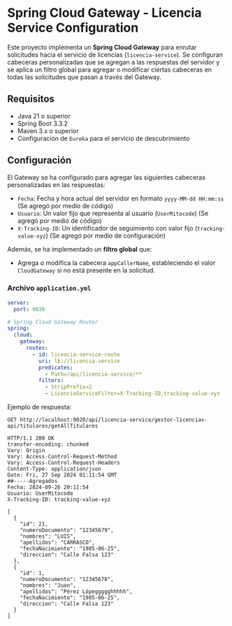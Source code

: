# Spring Cloud Gateway - Licencia Service Configuration

Este proyecto implementa un **Spring Cloud Gateway** para enrutar solicitudes hacia el servicio de licencias (`licencia-service`). Se configuran cabeceras personalizadas que se agregan a las respuestas del servidor y se aplica un filtro global para agregar o modificar ciertas cabeceras en todas las solicitudes que pasan a través del Gateway.

## Requisitos

- Java 21 o superior
- Spring Boot 3.3.2
- Maven 3.x o superior
- Configuración de `Eureka` para el servicio de descubrimiento

## Configuración

El Gateway se ha configurado para agregar las siguientes cabeceras personalizadas en las respuestas:

- `Fecha`: Fecha y hora actual del servidor en formato `yyyy-MM-dd HH:mm:ss` (Se agregó por medio de código)
- `Usuario`: Un valor fijo que representa al usuario (`UserMitocode`) (Se agregó por medio de código)
- `X-Tracking-ID`: Un identificador de seguimiento con valor fijo (`tracking-value-xyz`) (Se agregó por medio de configuración)

Además, se ha implementado un **filtro global** que:

- Agrega o modifica la cabecera `appCallerName`, estableciendo el valor `CloudGateway` si no está presente en la solicitud.

### Archivo `application.yml`

```yaml
server:
  port: 9020

# Spring Cloud Gateway Router
spring:
  cloud:
    gateway:
      routes:
        - id: licencia-service-route
          uri: lb://licencia-service
          predicates:
            - Path=/api/licencia-service/**
          filters:
            - StripPrefix=2
            - LicenciaServiceFilter=X-Tracking-ID,tracking-value-xyz
```

Ejemplo de respuesta: 
```http request
GET http://localhost:9020/api/licencia-service/gestor-licencias-api/titulares/getAllTitulares

HTTP/1.1 200 OK
transfer-encoding: chunked
Vary: Origin
Vary: Access-Control-Request-Method
Vary: Access-Control-Request-Headers
Content-Type: application/json
Date: Fri, 27 Sep 2024 01:11:54 GMT
##-----Agregados
Fecha: 2024-09-26 20:11:54
Usuario: UserMitocode
X-Tracking-ID: tracking-value-xyz

[
  {
    "id": 21,
    "numeroDocumento": "12345679",
    "nombres": "LUIS",
    "apellidos": "CARRASCO",
    "fechaNacimiento": "1985-06-25",
    "direccion": "Calle Falsa 123"
  },
  {
    "id": 1,
    "numeroDocumento": "12345678",
    "nombres": "Juan",
    "apellidos": "Pérez Lópeggggghhhhh",
    "fechaNacimiento": "1985-06-25",
    "direccion": "Calle Falsa 123"
  }
]
```